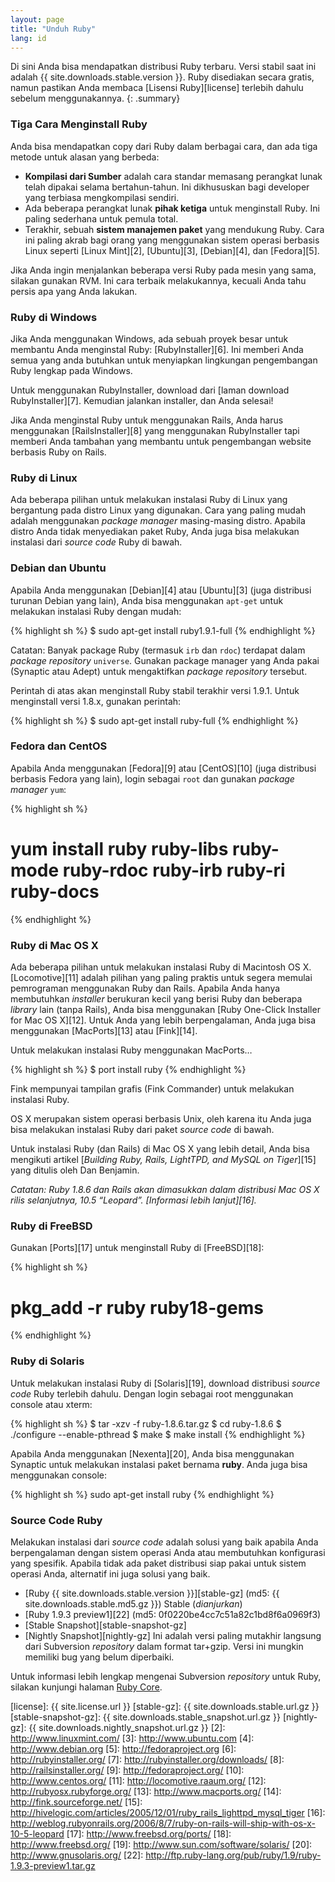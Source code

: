 ```yaml
---
layout: page
title: "Unduh Ruby"
lang: id
---
```


Di sini Anda bisa mendapatkan distribusi Ruby terbaru. Versi stabil saat
ini adalah {{ site.downloads.stable.version }}. Ruby disediakan secara gratis,
namun pastikan Anda membaca [Lisensi Ruby][license] terlebih dahulu sebelum
menggunakannya.
{: .summary}

### Tiga Cara Menginstall Ruby

Anda bisa mendapatkan copy dari Ruby dalam berbagai cara, dan ada tiga
metode untuk alasan yang berbeda:

* **Kompilasi dari Sumber** adalah cara standar memasang perangkat lunak
  telah dipakai selama bertahun-tahun. Ini dikhususkan bagi developer
  yang terbiasa mengkompilasi sendiri.
* Ada beberapa perangkat lunak **pihak ketiga** untuk menginstall Ruby.
  Ini paling sederhana untuk pemula total.
* Terakhir, sebuah **sistem manajemen paket** yang mendukung Ruby. Cara
  ini paling akrab bagi orang yang menggunakan sistem operasi berbasis
  Linux seperti [Linux Mint][2], [Ubuntu][3], [Debian][4], dan
  [Fedora][5].

Jika Anda ingin menjalankan beberapa versi Ruby pada mesin yang sama,
silakan gunakan RVM. Ini cara terbaik melakukannya, kecuali Anda tahu
persis apa yang Anda lakukan.

### Ruby di Windows

Jika Anda menggunakan Windows, ada sebuah proyek besar untuk membantu
Anda menginstal Ruby: [RubyInstaller][6]. Ini memberi Anda semua yang
anda butuhkan untuk menyiapkan lingkungan pengembangan Ruby lengkap pada
Windows.

Untuk menggunakan RubyInstaller, download dari [laman download
RubyInstaller][7]. Kemudian jalankan installer, dan Anda selesai!

Jika Anda menginstal Ruby untuk menggunakan Rails, Anda harus
menggunakan [RailsInstaller][8] yang menggunakan RubyInstaller tapi
memberi Anda tambahan yang membantu untuk pengembangan website berbasis
Ruby on Rails.

### Ruby di Linux

Ada beberapa pilihan untuk melakukan instalasi Ruby di Linux yang
bergantung pada distro Linux yang digunakan. Cara yang paling mudah
adalah menggunakan *package manager* masing-masing distro. Apabila
distro Anda tidak menyediakan paket Ruby, Anda juga bisa melakukan
instalasi dari *source code* Ruby di bawah.

### Debian dan Ubuntu

Apabila Anda menggunakan [Debian][4] atau [Ubuntu][3] (juga distribusi
turunan Debian yang lain), Anda bisa menggunakan `apt-get` untuk
melakukan instalasi Ruby dengan mudah:

{% highlight sh %}
$ sudo apt-get install ruby1.9.1-full
{% endhighlight %}

Catatan: Banyak package Ruby (termasuk `irb` dan `rdoc`) terdapat dalam
*package repository* `universe`. Gunakan package manager yang Anda pakai
(Synaptic atau Adept) untuk mengaktifkan *package repository* tersebut.

Perintah di atas akan menginstall Ruby stabil terakhir versi 1.9.1.
Untuk menginstall versi 1.8.x, gunakan perintah:

{% highlight sh %}
$ sudo apt-get install ruby-full
{% endhighlight %}

### Fedora dan CentOS

Apabila Anda menggunakan [Fedora][9] atau [CentOS][10] (juga distribusi
berbasis Fedora yang lain), login sebagai `root` dan gunakan *package
manager* `yum`\:

{% highlight sh %}
# yum install ruby ruby-libs ruby-mode ruby-rdoc ruby-irb ruby-ri ruby-docs
{% endhighlight %}

### Ruby di Mac OS X

Ada beberapa pilihan untuk melakukan instalasi Ruby di Macintosh OS X.
[Locomotive][11] adalah pilihan yang paling praktis untuk segera memulai
pemrograman menggunakan Ruby dan Rails. Apabila Anda hanya membutuhkan
*installer* berukuran kecil yang berisi Ruby dan beberapa *library* lain
(tanpa Rails), Anda bisa menggunakan [Ruby One-Click Installer for Mac
OS X][12]. Untuk Anda yang lebih berpengalaman, Anda juga bisa
menggunakan [MacPorts][13] atau [Fink][14].

Untuk melakukan instalasi Ruby menggunakan MacPorts…

{% highlight sh %}
$ port install ruby
{% endhighlight %}

Fink mempunyai tampilan grafis (Fink Commander) untuk melakukan
instalasi Ruby.

OS X merupakan sistem operasi berbasis Unix, oleh karena itu Anda juga
bisa melakukan instalasi Ruby dari paket *source code* di bawah.

Untuk instalasi Ruby (dan Rails) di Mac OS X yang lebih detail, Anda
bisa mengikuti artikel [*Building Ruby, Rails, LightTPD, and MySQL on
Tiger*][15] yang ditulis oleh Dan Benjamin.

*Catatan: Ruby 1.8.6 dan Rails akan dimasukkan dalam distribusi Mac OS X
rilis selanjutnya, 10.5 “Leopard”. [Informasi lebih lanjut][16].*

### Ruby di FreeBSD

Gunakan [Ports][17] untuk menginstall Ruby di [FreeBSD][18]\:

{% highlight sh %}
# pkg_add -r ruby ruby18-gems
{% endhighlight %}

### Ruby di Solaris

Untuk melakukan instalasi Ruby di [Solaris][19], download distribusi
*source code* Ruby terlebih dahulu. Dengan login sebagai root
menggunakan console atau xterm:

{% highlight sh %}
$ tar -xzv -f ruby-1.8.6.tar.gz
$ cd ruby-1.8.6
$ ./configure --enable-pthread
$ make
$ make install
{% endhighlight %}

Apabila Anda menggunakan [Nexenta][20], Anda bisa menggunakan Synaptic
untuk melakukan instalasi paket bernama **ruby**. Anda juga bisa
menggunakan console:

{% highlight sh %}
sudo apt-get install ruby
{% endhighlight %}

### Source Code Ruby

Melakukan instalasi dari *source code* adalah solusi yang baik apabila
Anda berpengalaman dengan sistem operasi Anda atau membutuhkan
konfigurasi yang spesifik. Apabila tidak ada paket distribusi siap pakai
untuk sistem operasi Anda, alternatif ini juga solusi yang baik.

* [Ruby {{ site.downloads.stable.version }}][stable-gz]
  (md5:&nbsp;{{ site.downloads.stable.md5.gz }}) Stable (*dianjurkan*)
* [Ruby 1.9.3 preview1][22] (md5:&nbsp;0f0220be4cc7c51a82c1bd8f6a0969f3)
* [Stable Snapshot][stable-snapshot-gz]
* [Nightly Snapshot][nightly-gz] Ini adalah versi paling mutakhir langsung dari
  Subversion *repository* dalam format tar+gzip. Versi ini mungkin
  memiliki bug yang belum diperbaiki.

Untuk informasi lebih lengkap mengenai Subversion *repository* untuk
Ruby, silakan kunjungi halaman [Ruby Core](/id/community/ruby-core/).



[license]: {{ site.license.url }}
[stable-gz]:   {{ site.downloads.stable.url.gz }}
[stable-snapshot-gz]: {{ site.downloads.stable_snapshot.url.gz }}
[nightly-gz]: {{ site.downloads.nightly_snapshot.url.gz }}
[2]: http://www.linuxmint.com/
[3]: http://www.ubuntu.com
[4]: http://www.debian.org
[5]: http://fedoraproject.org
[6]: http://rubyinstaller.org/
[7]: http://rubyinstaller.org/downloads/
[8]: http://railsinstaller.org/
[9]: http://fedoraproject.org/
[10]: http://www.centos.org/
[11]: http://locomotive.raaum.org/
[12]: http://rubyosx.rubyforge.org/
[13]: http://www.macports.org/
[14]: http://fink.sourceforge.net/
[15]: http://hivelogic.com/articles/2005/12/01/ruby_rails_lighttpd_mysql_tiger
[16]: http://weblog.rubyonrails.org/2006/8/7/ruby-on-rails-will-ship-with-os-x-10-5-leopard
[17]: http://www.freebsd.org/ports/
[18]: http://www.freebsd.org/
[19]: http://www.sun.com/software/solaris/
[20]: http://www.gnusolaris.org/
[22]: http://ftp.ruby-lang.org/pub/ruby/1.9/ruby-1.9.3-preview1.tar.gz
